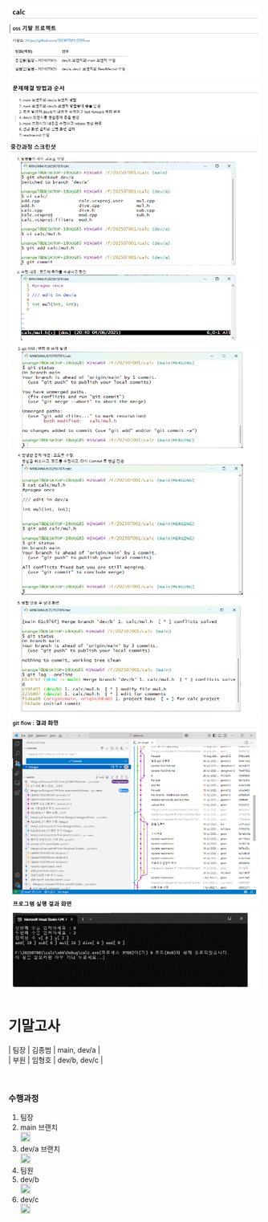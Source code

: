 ![스크린샷1](images/screenshot_1.png)
![스크린샷1](images/screenshot_2.png)
![스크린샷1](images/screenshot_3.png)
![스크린샷1](images/screenshot_4.png)
![스크린샷1](images/screenshot_5.png)
![스크린샷1](images/screenshot_6.png)

# 기말고사

| 팀장 | 김종범 | main, dev/a | <br>
| 부원 | 임형호 | dev/b, dev/c |

<br/>

### 수행과정
<ol>
<li>팀장</li>
<li>main 브랜치</li>
<img src = "https://user-images.githubusercontent.com/100755512/192139373-9607aff5-3b2b-4fc5-8b9b-795c4d59f408.png" width="20" height = "20"/>

<li>dev/a 브랜치</li>
<img src = "https://user-images.githubusercontent.com/100755512/192139373-9607aff5-3b2b-4fc5-8b9b-795c4d59f408.png" width="20" height = "20"/>

<li>팀원</li>
<li>dev/b</li>
<img src = "https://user-images.githubusercontent.com/100755512/192139373-9607aff5-3b2b-4fc5-8b9b-795c4d59f408.png" width="20" height = "20"/>

<li>dev/c</li>
<img src = "https://user-images.githubusercontent.com/100755512/192139373-9607aff5-3b2b-4fc5-8b9b-795c4d59f408.png" width="20" height = "20"/>
